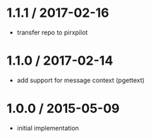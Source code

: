 
1.1.1 / 2017-02-16
==================

 * transfer repo to pirxpilot

1.1.0 / 2017-02-14
==================

 * add support for message context (pgettext)

1.0.0 / 2015-05-09
==================

 * initial implementation
